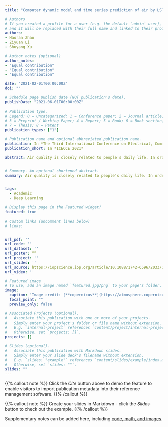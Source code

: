 ```yaml
---
title: "Computer dynamic model and time series prediction of air by LSTM recurrent neural network"

# Authors
# If you created a profile for a user (e.g. the default `admin` user), write the username (folder name) here 
# and it will be replaced with their full name and linked to their profile.
authors:
- Haoran Zhao
- Ziyuan Li
- Shuyang Xu

# Author notes (optional)
author_notes:
- "Equal contribution"
- "Equal contribution"
- "Equal contribution"

date: "2021-02-01T00:00:00Z"
doi: ""

# Schedule page publish date (NOT publication's date).
publishDate: "2021-06-01T00:00:00Z"

# Publication type.
# Legend: 0 = Uncategorized; 1 = Conference paper; 2 = Journal article;
# 3 = Preprint / Working Paper; 4 = Report; 5 = Book; 6 = Book section;
# 7 = Thesis; 8 = Patent
publication_types: ["1"]

# Publication name and optional abbreviated publication name.
publication: In *The Third International Conference on Electrical, Communication and Computer Engineering*
publication_short: In *ICECCE 2021*

abstract: Air quality is closely related to people's daily life. In order to predict air quality with high accuracy, the air pollution monitoring data of Lanzhou City from May 13, 2015 to April 18, 2020 is used as the basis, and the LSTM model based on the deep learning library TensorFlow is used to predict the air quality of Lanzhou City and compared with the RNN model. The experimental results show that the mean square error of the model is 39.579212, which is more accurate than the RNN model but takes a longer time, and provides a new prediction method with the scientific and reasonable theoretical basis for air pollution prevention and control work.


# Summary. An optional shortened abstract.
summary: Air quality is closely related to people's daily life. In order to predict air quality with high accuracy, the air pollution monitoring data of Lanzhou City from May 13, 2015 to April 18, 2020 is used as the basis, and the LSTM model based on the deep learning library TensorFlow is used to predict the air quality of Lanzhou City and compared with the RNN model. The experimental results show that the mean square error of the model is 39.579212, which is more accurate than the RNN model but takes a longer time, and provides a new prediction method with the scientific and reasonable theoretical basis for air pollution prevention and control work.


tags: 
  - Academic
  - Deep Learning

# Display this page in the Featured widget?
featured: true

# Custom links (uncomment lines below)
# links:


url_pdf: ''
url_code: ''
url_dataset: ''
url_poster: “”
url_project: ''
url_slides: ''
url_source: https://iopscience.iop.org/article/10.1088/1742-6596/2033/1/012085
url_video: ''

# Featured image
# To use, add an image named `featured.jpg/png` to your page's folder. 
image:
  caption: 'Image credit: [**copernicus**](https://atmosphere.copernicus.eu/air-quality)'
  focal_point: ""
  preview_only: false

# Associated Projects (optional).
#   Associate this publication with one or more of your projects.
#   Simply enter your project's folder or file name without extension.
#   E.g. `internal-project` references `content/project/internal-project/index.md`.
#   Otherwise, set `projects: []`.
projects: []

# Slides (optional).
#   Associate this publication with Markdown slides.
#   Simply enter your slide deck's filename without extension.
#   E.g. `slides: "example"` references `content/slides/example/index.md`.
#   Otherwise, set `slides: ""`.
slides: ""
---
```


{{% callout note %}}
Click the *Cite* button above to demo the feature to enable visitors to import publication metadata into their reference management software.
{{% /callout %}}

{{% callout note %}}
Create your slides in Markdown - click the *Slides* button to check out the example.
{{% /callout %}}

Supplementary notes can be added here, including [code, math, and images](https://wowchemy.com/docs/writing-markdown-latex/).

